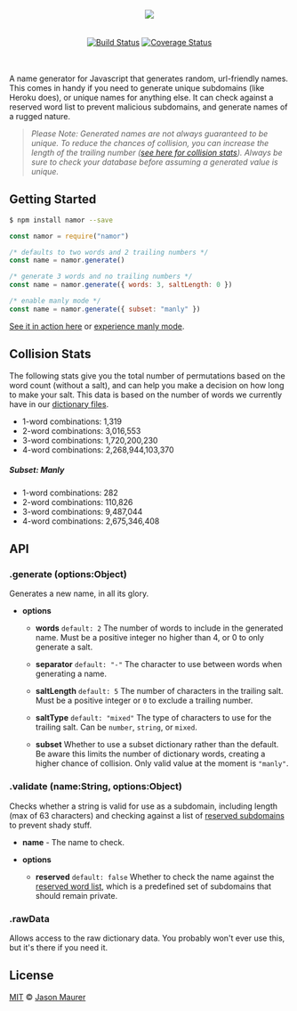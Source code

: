 <div align="center">
    <br>
    <img src="https://raw.githubusercontent.com/jsonmaur/namor/master/assets/logo.png">
    <br> <br> <br>
    <a href="https://travis-ci.org/jsonmaur/namor"><img src="https://travis-ci.org/jsonmaur/namor.svg?branch=master" alt="Build Status"></a>
    <a href="https://coveralls.io/github/jsonmaur/namor?branch=master"><img src="https://coveralls.io/repos/github/jsonmaur/namor/badge.svg?branch=master" alt="Coverage Status"></a>
    <br> <br> <br>
</div>

A name generator for Javascript that generates random, url-friendly names. This comes in handy if you need to generate unique subdomains (like Heroku does), or unique names for anything else. It can check against a reserved word list to prevent malicious subdomains, and generate names of a rugged nature.

> _Please Note: Generated names are not always guaranteed to be unique. To reduce the chances of collision, you can increase the length of the trailing number ([see here for collision stats](#collision)). Always be sure to check your database before assuming a generated value is unique._

## Getting Started

```bash
$ npm install namor --save
```

```javascript
const namor = require("namor")

/* defaults to two words and 2 trailing numbers */
const name = namor.generate()

/* generate 3 words and no trailing numbers */
const name = namor.generate({ words: 3, saltLength: 0 })

/* enable manly mode */
const name = namor.generate({ subset: "manly" })
```

[See it in action here](https://namor-example.now.sh/?words=2&saltLength=2) or [experience manly mode](https://namor-example.now.sh/?subset=manly).

<a name="collision"></a>

## Collision Stats

The following stats give you the total number of permutations based on the word count (without a salt), and can help you make a decision on how long to make your salt. This data is based on the number of words we currently have in our [dictionary files](data).

-   1-word combinations: 1,319
-   2-word combinations: 3,016,553
-   3-word combinations: 1,720,200,230
-   4-word combinations: 2,268,944,103,370

##### Subset: Manly

-   1-word combinations: 282
-   2-word combinations: 110,826
-   3-word combinations: 9,487,044
-   4-word combinations: 2,675,346,408

## API

### .generate (options:Object)

Generates a new name, in all its glory.

-   **options**

    -   **words** `default: 2` The number of words to include in the generated name. Must be a positive integer no higher than 4, or 0 to only generate a salt.

    -   **separator** `default: "-"` The character to use between words when generating a name.

    -   **saltLength** `default: 5` The number of characters in the trailing salt. Must be a positive integer or `0` to exclude a trailing number.

    -   **saltType** `default: "mixed"` The type of characters to use for the trailing salt. Can be `number`, `string`, or `mixed`.

    -   **subset** Whether to use a subset dictionary rather than the default. Be aware this limits the number of dictionary words, creating a higher chance of collision. Only valid value at the moment is `"manly"`.

### .validate (name:String, options:Object)

Checks whether a string is valid for use as a subdomain, including length (max of 63 characters) and checking against a list of [reserved subdomains](data/default/reserved.txt) to prevent shady stuff.

-   **name** - The name to check.

-   **options**

    -   **reserved** `default: false` Whether to check the name against the [reserved word list](data/default/reserved.txt), which is a predefined set of subdomains that should remain private.

### .rawData

Allows access to the raw dictionary data. You probably won't ever use this, but it's there if you need it.

## License

[MIT](license) © [Jason Maurer](https://maur.co)
